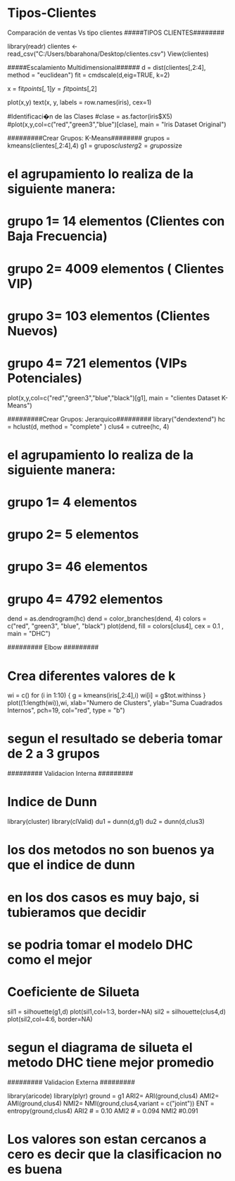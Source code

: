 # Tipos-Clientes
Comparación de ventas Vs tipo clientes
#####TIPOS CLIENTES########

library(readr)
clientes <- read_csv("C:/Users/bbarahona/Desktop/clientes.csv")
View(clientes)

#####Escalamiento Multidimensional######
d = dist(clientes[,2:4], method = "euclidean")
fit = cmdscale(d,eig=TRUE, k=2)

x = fit$points[,1] 
y = fit$points[,2]

plot(x,y)
text(x, y, labels = row.names(iris), cex=1)

#Identificaci�n de las Clases
#clase = as.factor(iris$X5)
#plot(x,y,col=c("red","green3","blue")[clase], main = "Iris Dataset Original")

#########Crear Grupos: K-Means########
grupos = kmeans(clientes[,2:4],4)
g1 = grupos$cluster
g2 = grupos$size

# el agrupamiento lo realiza de la siguiente manera:
# grupo 1= 14 elementos (Clientes con Baja Frecuencia)
# grupo 2= 4009 elementos ( Clientes VIP)
# grupo 3= 103 elementos (Clientes Nuevos)
# grupo 4= 721 elementos (VIPs Potenciales)

plot(x,y,col=c("red","green3","blue","black")[g1], main = "clientes Dataset K-Means")

#########Crear Grupos: Jerarquico#########
library("dendextend")
hc = hclust(d, method = "complete" )
clus4 = cutree(hc, 4)

# el agrupamiento lo realiza de la siguiente manera:
# grupo 1= 4 elementos
# grupo 2= 5 elementos
# grupo 3= 46 elementos
# grupo 4= 4792 elementos

dend = as.dendrogram(hc)
dend = color_branches(dend, 4)
colors = c("red", "green3", "blue", "black")
plot(dend, fill = colors[clus4], cex = 0.1 , main = "DHC")

######### Elbow #########
# Crea diferentes valores de k
wi = c()
for (i in 1:10) 
{
  g = kmeans(iris[,2:4],i) 
  wi[i] = g$tot.withinss
}
plot((1:length(wi)),wi, xlab="Numero de Clusters", ylab="Suma Cuadrados Internos", pch=19, col="red", type = "b")

# segun el resultado se deberia tomar de 2 a 3 grupos 

######### Validacion Interna #########
# Indice de Dunn

library(cluster)
library(clValid)
du1 = dunn(d,g1)
du2 = dunn(d,clus3)

# los dos metodos no son buenos ya que el indice de dunn
# en los dos casos es muy bajo, si tubieramos que decidir
# se podria tomar el modelo DHC como el mejor

# Coeficiente de Silueta
sil1 = silhouette(g1,d)
plot(sil1,col=1:3, border=NA)
sil2 = silhouette(clus4,d)
plot(sil2,col=4:6, border=NA)

# segun el diagrama de silueta el metodo DHC tiene mejor promedio 

######### Validacion Externa #########

library(aricode)
library(plyr)
ground = g1
ARI2= ARI(ground,clus4)
AMI2= AMI(ground,clus4)
NMI2= NMI(ground,clus4,variant = c("joint"))
ENT = entropy(ground,clus4)
ARI2 # = 0.10
AMI2 # = 0.094
NMI2 #0.091

# Los valores son estan cercanos a cero es decir que la clasificacion no es buena 

